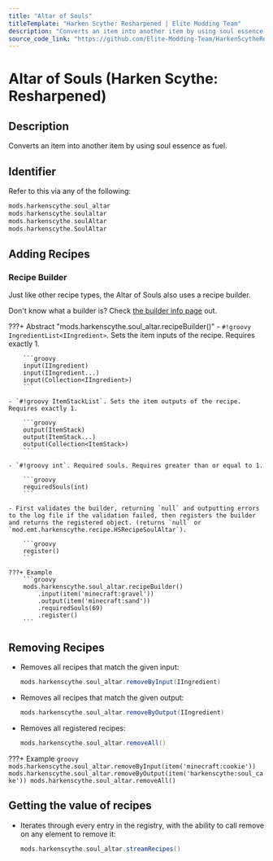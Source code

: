 ```yaml
---
title: "Altar of Souls"
titleTemplate: "Harken Scythe: Resharpened | Elite Modding Team"
description: "Converts an item into another item by using soul essence as fuel."
source_code_link: "https://github.com/Elite-Modding-Team/HarkenScytheResharpened/blob/main/src/main/java/mod/emt/harkenscythe/compat/groovyscript/HSGroovyScriptSoulAltarRecipes.java"
---
```


# Altar of Souls (Harken Scythe: Resharpened)

## Description

Converts an item into another item by using soul essence as fuel.

## Identifier

Refer to this via any of the following:

```groovy hl_lines="3"
mods.harkenscythe.soul_altar
mods.harkenscythe.soulaltar
mods.harkenscythe.soulAltar
mods.harkenscythe.SoulAltar
```

## Adding Recipes

### Recipe Builder

Just like other recipe types, the Altar of Souls also uses a recipe builder.

Don't know what a builder is? Check [the builder info page](../../getting_started/builder.md) out.

???+ Abstract "mods.harkenscythe.soul_altar.recipeBuilder()"
	- `#!groovy IngredientList<IIngredient>`. Sets the item inputs of the recipe. Requires exactly 1.

		```groovy
		input(IIngredient)
		input(IIngredient...)
		input(Collection<IIngredient>)
		```

	- `#!groovy ItemStackList`. Sets the item outputs of the recipe. Requires exactly 1.

		```groovy
		output(ItemStack)
		output(ItemStack...)
		output(Collection<ItemStack>)
		```

	- `#!groovy int`. Required souls. Requires greater than or equal to 1.

		```groovy
		requiredSouls(int)
		```

	- First validates the builder, returning `null` and outputting errors to the log file if the validation failed, then registers the builder and returns the registered object. (returns `null` or `mod.emt.harkenscythe.recipe.HSRecipeSoulAltar`).

		```groovy
		register()
		```

	???+ Example
		```groovy
		mods.harkenscythe.soul_altar.recipeBuilder()
			.input(item('minecraft:gravel'))
			.output(item('minecraft:sand'))
			.requiredSouls(69)
			.register()
		```

## Removing Recipes

- Removes all recipes that match the given input:

    ```groovy
    mods.harkenscythe.soul_altar.removeByInput(IIngredient)
    ```

- Removes all recipes that match the given output:

    ```groovy
    mods.harkenscythe.soul_altar.removeByOutput(IIngredient)
    ```

- Removes all registered recipes:

    ```groovy
    mods.harkenscythe.soul_altar.removeAll()
    ```

???+ Example
	```groovy
	mods.harkenscythe.soul_altar.removeByInput(item('minecraft:cookie'))
	mods.harkenscythe.soul_altar.removeByOutput(item('harkenscythe:soul_cake'))
	mods.harkenscythe.soul_altar.removeAll()
	```

## Getting the value of recipes

- Iterates through every entry in the registry, with the ability to call remove on any element to remove it:

    ```groovy
    mods.harkenscythe.soul_altar.streamRecipes()
    ```
